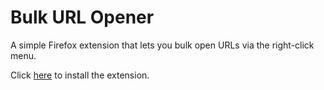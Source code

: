 # Bulk URL Opener

A simple Firefox extension that lets you bulk open URLs via the right-click menu.

Click [here](https://addons.mozilla.org/firefox/downloads/file/4381401/86564917dc1741158575-1.0.xpi) to install the extension.

